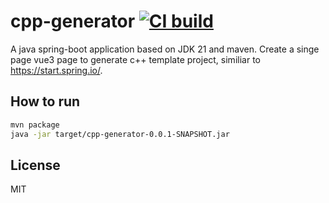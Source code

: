 # cpp-generator [![CI build](https://github.com/mwthinker/cpp-generator/actions/workflows/ci.yml/badge.svg)](https://github.com/mwthinker/cpp-generator/actions/workflows/ci.yml)
A java spring-boot application based on JDK 21 and maven. Create a singe page vue3 page to generate c++ template project, similiar to https://start.spring.io/.

## How to run

```bash
mvn package
java -jar target/cpp-generator-0.0.1-SNAPSHOT.jar
```

## License
MIT
